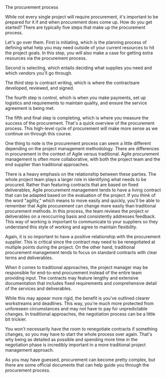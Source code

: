 The procurement process

While not every single project will require procurement, it's important to be prepared for it if and when procurement does come up. How do you get started? There are
typically five steps that make up the procurement process.

Let's go over them. First is initiating, which is the planning process of defining what help you may need outside of your current resources to hit the project goals. 
In this step, you will also make a case for getting extra resources via the procurement process.

Second is selecting, which entails deciding what supplies you need and which vendors you'll go through. 

The third step is contract writing, which is where the contractsare developed, reviewed, and signed.

The fourth step is control, which is when you make payments, set up logistics and requirements to maintain quality, and ensure the service agreement is being met.

The fifth and final step is completing, which is where you measure the success of the procurement. That's a quick overview of the procurement process. This high-level
cycle of procurement will make more sense as we continue on through this course. 

One thing to note is the procurement process can seem a little different depending on the project management methodology. There are differences in procurement in the
context of Agile versus traditional. Agile procurement management is often more collaborative, with both the project team and the end supplier than traditional approaches.

There is a heavy emphasis on the relationship between these parties. The whole project team plays a larger role in identifying what needs to be procured. Rather than
featuring contracts that are based on fixed deliverables, Agile procurement management tends to have a living contract that can be adapted based on the evaluation of
the project. If you think of the word "agility," which means to move easily and quickly, you'll be able to remember that Agile procurement can change more easily than
traditional procurement methods. In this process, the team reviews the project or deliverables on a reoccurring basis and consistently addresses feedback. This way of
working is important to communicate to your suppliers so they understand this style of working and agree to maintain flexibility.

Again, it is so important to have a positive relationship with the procurement supplier. This is critical since the contract may need to be renegotiated at multiple
points during the project. On the other hand, traditional procurement management tends to focus on standard contracts with clear terms and deliverables. 

When it comes to traditional approaches, the project manager may be responsible for end-to-end procurement instead of the entire team providing input. The contracts may
feature lengthy and extensive documentation that includes fixed requirements and comprehensive detail of the services and deliverables.

While this may appear more rigid, the benefit is you've outlined clearer workstreams and deadlines. This way, you're much more protected from unforeseen circumstances
and may not have to pay for unpredictable changes. In traditional approaches, the negotiation process can be a little bit trickier.

You won't necessarily have the room to renegotiate contracts if something changes, so you may have to start the whole process over again. That's why being as detailed
as possible and spending more time in the negotiation phase is incredibly important in a more traditional project management approach. 

As you may have guessed, procurement can become pretty complex, but there are some official documents that can help guide you through the procurement process.
